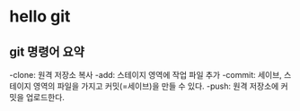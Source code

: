 # hello git

## git 명령어 요약

-clone: 원격 저장소 복사
-add: 스테이지 영역에 작업 파일 추가
-commit: 세이브, 스테이지 영역의 파일을 가지고 커밋(=세이브)을 만들 수 있다.
-push: 원격 저장소에 커밋을 업로드한다.